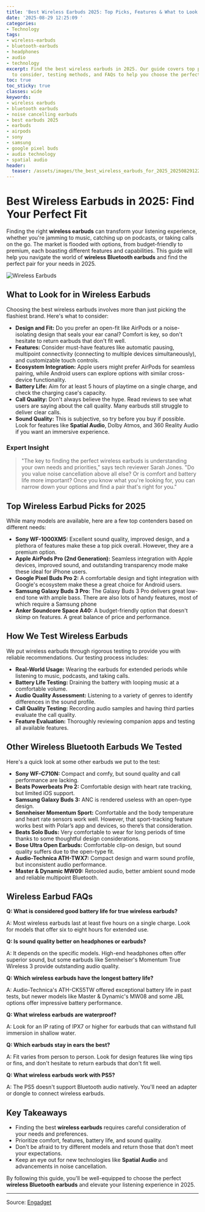 ```yaml
---
title: 'Best Wireless Earbuds 2025: Top Picks, Features & What to Look For'
date: '2025-08-29 12:25:09 '
categories:
- Technology
tags:
- wireless-earbuds
- bluetooth-earbuds
- headphones
- audio
- technology
excerpt: Find the best wireless earbuds in 2025. Our guide covers top picks, features
  to consider, testing methods, and FAQs to help you choose the perfect pair.
toc: true
toc_sticky: true
classes: wide
keywords:
- wireless earbuds
- bluetooth earbuds
- noise cancelling earbuds
- best earbuds 2025
- earbuds
- airpods
- sony
- samsung
- google pixel buds
- audio technology
- spatial audio
header:
  teaser: /assets/images/the_best_wireless_earbuds_for_2025_20250829122509.jpg
---
```


# Best Wireless Earbuds in 2025: Find Your Perfect Fit

Finding the right **wireless earbuds** can transform your listening experience, whether you're jamming to music, catching up on podcasts, or taking calls on the go. The market is flooded with options, from budget-friendly to premium, each boasting different features and capabilities. This guide will help you navigate the world of **wireless Bluetooth earbuds** and find the perfect pair for your needs in 2025.

![Wireless Earbuds](https://o.aolcdn.com/images/dims?image_uri=https%3A%2F%2Fs.yimg.com%2Fos%2Fcreatr-uploaded-images%2F2024-12%2F250749a0-bd2c-11ef-bba7-a762968fe62e&resize=1400%2C787&client=19f2b5e49a271b2bde77&signature=ec67b3746dfdc2ebfff2481537392a2a80c4d839)

## What to Look for in Wireless Earbuds

Choosing the best wireless earbuds involves more than just picking the flashiest brand. Here's what to consider:

*   **Design and Fit:** Do you prefer an open-fit like AirPods or a noise-isolating design that seals your ear canal? Comfort is key, so don't hesitate to return earbuds that don't fit well.
*   **Features:** Consider must-have features like automatic pausing, multipoint connectivity (connecting to multiple devices simultaneously), and customizable touch controls.
*   **Ecosystem Integration:** Apple users might prefer AirPods for seamless pairing, while Android users can explore options with similar cross-device functionality.
*   **Battery Life:** Aim for at least 5 hours of playtime on a single charge, and check the charging case's capacity.
*   **Call Quality:** Don't always believe the hype. Read reviews to see what users are saying about the call quality. Many earbuds still struggle to deliver clear calls.
*   **Sound Quality:** This is subjective, so try before you buy if possible. Look for features like **Spatial Audio**, Dolby Atmos, and 360 Reality Audio if you want an immersive experience.

### Expert Insight

> "The key to finding the perfect wireless earbuds is understanding your own needs and priorities," says tech reviewer Sarah Jones. "Do you value noise cancellation above all else? Or is comfort and battery life more important? Once you know what you're looking for, you can narrow down your options and find a pair that's right for you."

## Top Wireless Earbud Picks for 2025

While many models are available, here are a few top contenders based on different needs:

*   **Sony WF-1000XM5:** Excellent sound quality, improved design, and a plethora of features make these a top pick overall. However, they are a premium option.
*   **Apple AirPods Pro (2nd Generation):** Seamless integration with Apple devices, improved sound, and outstanding transparency mode make these ideal for iPhone users.
*   **Google Pixel Buds Pro 2:** A comfortable design and tight integration with Google's ecosystem make these a great choice for Android users.
*   **Samsung Galaxy Buds 3 Pro:** The Galaxy Buds 3 Pro delivers great low-end tone with ample bass. There are also lots of handy features, most of which require a Samsung phone
*   **Anker Soundcore Space A40:** A budget-friendly option that doesn't skimp on features. A great balance of price and performance.

## How We Test Wireless Earbuds

We put wireless earbuds through rigorous testing to provide you with reliable recommendations. Our testing process includes:

*   **Real-World Usage:** Wearing the earbuds for extended periods while listening to music, podcasts, and taking calls.
*   **Battery Life Testing:** Draining the battery with looping music at a comfortable volume.
*   **Audio Quality Assessment:** Listening to a variety of genres to identify differences in the sound profile.
*   **Call Quality Testing:** Recording audio samples and having third parties evaluate the call quality.
*   **Feature Evaluation:** Thoroughly reviewing companion apps and testing all available features.

## Other Wireless Bluetooth Earbuds We Tested

Here's a quick look at some other earbuds we put to the test:

*   **Sony WF-C710N:** Compact and comfy, but sound quality and call performance are lacking.
*   **Beats Powerbeats Pro 2:** Comfortable design with heart rate tracking, but limited iOS support.
*   **Samsung Galaxy Buds 3:** ANC is rendered useless with an open-type design.
*   **Sennheiser Momentum Sport:** Comfortable and the body temperature and heart rate sensors work well. However, that sport-tracking feature works best with Polar’s app and devices, so there’s that consideration.
*   **Beats Solo Buds:** Very comfortable to wear for long periods of time thanks to some thoughtful design considerations.
*   **Bose Ultra Open Earbuds:** Comfortable clip-on design, but sound quality suffers due to the open-type fit.
*   **Audio-Technica ATH-TWX7:** Compact design and warm sound profile, but inconsistent audio performance.
*   **Master & Dynamic MW09:** Retooled audio, better ambient sound mode and reliable multipoint Bluetooth.

## Wireless Earbud FAQs

**Q: What is considered good battery life for true wireless earbuds?**

A: Most wireless earbuds last at least five hours on a single charge. Look for models that offer six to eight hours for extended use.

**Q: Is sound quality better on headphones or earbuds?**

A: It depends on the specific models. High-end headphones often offer superior sound, but some earbuds like Sennheiser's Momentum True Wireless 3 provide outstanding audio quality.

**Q: Which wireless earbuds have the longest battery life?**

A: Audio-Technica's ATH-CKS5TW offered exceptional battery life in past tests, but newer models like Master & Dynamic's MW08 and some JBL options offer impressive battery performance.

**Q: What wireless earbuds are waterproof?**

A: Look for an IP rating of IPX7 or higher for earbuds that can withstand full immersion in shallow water.

**Q: Which earbuds stay in ears the best?**

A: Fit varies from person to person. Look for design features like wing tips or fins, and don't hesitate to return earbuds that don't fit well.

**Q: What wireless earbuds work with PS5?**

A: The PS5 doesn't support Bluetooth audio natively. You'll need an adapter or dongle to connect wireless earbuds.

## Key Takeaways

*   Finding the best **wireless earbuds** requires careful consideration of your needs and preferences.
*   Prioritize comfort, features, battery life, and sound quality.
*   Don't be afraid to try different models and return those that don't meet your expectations.
*   Keep an eye out for new technologies like **Spatial Audio** and advancements in noise cancellation.

By following this guide, you'll be well-equipped to choose the perfect **wireless Bluetooth earbuds** and elevate your listening experience in 2025.

---

Source: [Engadget](https://www.engadget.com/audio/headphones/best-wireless-earbuds-120058222.html?src=rss)